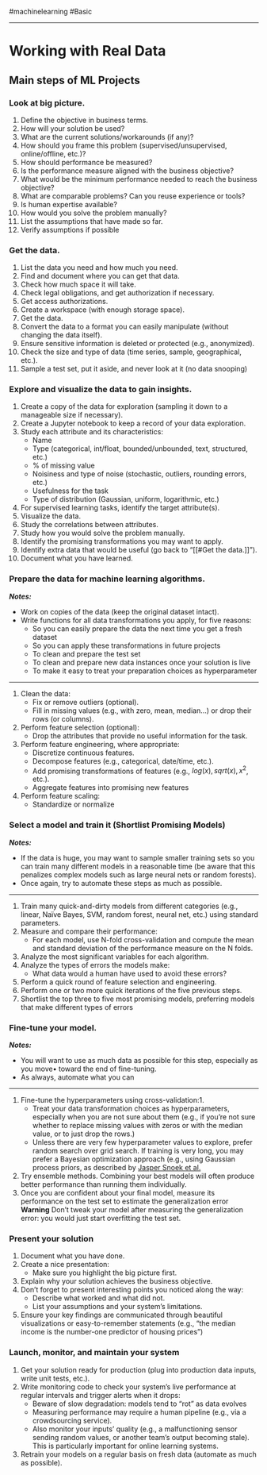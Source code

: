 #machinelearning #Basic 

----
# Working with Real Data

## Main steps of ML Projects

### Look at big picture.
1. Define the objective in business terms.
2. How will your solution be used?
3. What are the current solutions/workarounds (if any)?
4. How should you frame this problem (supervised/unsupervised, online/offline, etc.)?
5. How should performance be measured?
6. Is the performance measure aligned with the business objective?
7. What would be the minimum performance needed to reach the business objective?
8. What are comparable problems? Can you reuse experience or tools?
9. Is human expertise available?
10. How would you solve the problem manually?
11. List the assumptions that have made so far.
12. Verify assumptions if possible
### Get the data.
1. List the data you need and how much you need.
2. Find and document where you can get that data.
3. Check how much space it will take.
4. Check legal obligations, and get authorization if necessary.
5. Get access authorizations.
6. Create a workspace (with enough storage space).
7. Get the data.
8. Convert the data to a format you can easily manipulate (without changing the data itself).
9. Ensure sensitive information is deleted or protected (e.g., anonymized).
10. Check the size and type of data (time series, sample, geographical, etc.).
11. Sample a test set, put it aside, and never look at it (no data snooping)
### Explore and visualize the data to gain insights.
1. Create a copy of the data for exploration (sampling it down to a manageable size if necessary).
2. Create a Jupyter notebook to keep a record of your data exploration.
3. Study each attribute and its characteristics:
	- Name
	- Type (categorical, int/float, bounded/unbounded, text, structured, etc.) 
	- % of missing value
	- Noisiness and type of noise (stochastic, outliers, rounding errors, etc.)
	- Usefulness for the task
	- Type of distribution (Gaussian, uniform, logarithmic, etc.)
1. For supervised learning tasks, identify the target attribute(s).
2. Visualize the data.
3. Study the correlations between attributes.
4. Study how you would solve the problem manually.
5. Identify the promising transformations you may want to apply.
6. Identify extra data that would be useful (go back to “[[#Get the data.]]”).
7. Document what you have learned.
### Prepare the data for machine learning algorithms.
***Notes:***
- Work on copies of the data (keep the original dataset intact).
- Write functions for all data transformations you apply, for five reasons:
	- So you can easily prepare the data the next time you get a fresh dataset
	- So you can apply these transformations in future projects
	- To clean and prepare the test set
	- To clean and prepare new data instances once your solution is live
	- To make it easy to treat your preparation choices as hyperparameter
----
1. Clean the data:
	- Fix or remove outliers (optional).
	- Fill in missing values (e.g., with zero, mean, median…) or drop their rows (or columns).
2. Perform feature selection (optional):
	- Drop the attributes that provide no useful information for the task.
3. Perform feature engineering, where appropriate:
	- Discretize continuous features.
	- Decompose features (e.g., categorical, date/time, etc.).
	- Add promising transformations of features (e.g., $log(x), sqrt(x), x^2$, etc.).
	- Aggregate features into promising new features
4. Perform feature scaling:
	- Standardize or normalize
### Select a model and train it (Shortlist Promising Models)
***Notes:***
- If the data is huge, you may want to sample smaller training sets so you can train many different models in a reasonable time (be aware that this penalizes complex models such as large neural nets or random forests).
- Once again, try to automate these steps as much as possible.
----
1. Train many quick-and-dirty models from different categories (e.g., linear, Naïve Bayes, SVM, random forest, neural net, etc.) using standard parameters.
2. Measure and compare their performance:
	- For each model, use N-fold cross-validation and compute the mean and standard deviation of the performance measure on the N folds.
3. Analyze the most significant variables for each algorithm.
4. Analyze the types of errors the models make:
	-  What data would a human have used to avoid these errors?
5. Perform a quick round of feature selection and engineering.
6. Perform one or two more quick iterations of the five previous steps.
7. Shortlist the top three to five most promising models, preferring models that make different types of errors
### Fine-tune your model.
***Notes:***
- You will want to use as much data as possible for this step, especially as you move•
toward the end of fine-tuning.
- As always, automate what you can
----
1. Fine-tune the hyperparameters using cross-validation:1.
	-  Treat your data transformation choices as hyperparameters, especially when you are not sure about them (e.g., if you’re not sure whether to replace missing values with zeros or with the median value, or to just drop the rows.)
	- Unless there are very few hyperparameter values to explore, prefer random search over grid search. If training is very long, you may prefer a Bayesian optimization approach (e.g., using Gaussian process priors, as described by [Jasper Snoek et al.](https://arxiv.org/abs/1206.2944)
2. Try ensemble methods. Combining your best models will often produce better performance than running them individually.
3. Once you are confident about your final model, measure its performance on the test set to estimate the generalization error
**Warning** Don’t tweak your model after measuring the generalization error:
you would just start overfitting the test set.
### Present your solution
1. Document what you have done.
2. Create a nice presentation:
	- Make sure you highlight the big picture first.
3. Explain why your solution achieves the business objective.
4. Don’t forget to present interesting points you noticed along the way:
	- Describe what worked and what did not.
	- List your assumptions and your system’s limitations.
5. Ensure your key findings are communicated through beautiful visualizations or easy-to-remember statements (e.g., “the median income is the number-one predictor of housing prices”)
### Launch, monitor, and maintain your system
1. Get your solution ready for production (plug into production data inputs, write unit tests, etc.).
2. Write monitoring code to check your system’s live performance at regular intervals and trigger alerts when it drops:
	- Beware of slow degradation: models tend to “rot” as data evolves
	- Measuring performance may require a human pipeline (e.g., via a crowdsourcing service).
	- Also monitor your inputs’ quality (e.g., a malfunctioning sensor sending random values, or another team’s output becoming stale). This is particularly important for online learning systems.
3. Retrain your models on a regular basis on fresh data (automate as much as possible).
